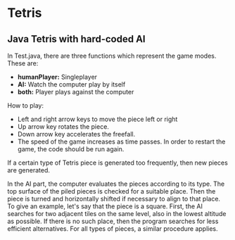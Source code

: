 # Tetris
## Java Tetris with hard-coded AI

In Test.java, there are three functions which represent the game modes. These are:
* **humanPlayer:** Singleplayer  
* **AI:** Watch the computer play by itself  
* **both:** Player plays against the computer

How to play:
* Left and right arrow keys to move the piece left or right
* Up arrow key rotates the piece.
* Down arrow key accelerates the freefall.
* The speed of the game increases as time passes. In order to restart the game, the code should be run again.

If a certain type of Tetris piece is generated too frequently, then new pieces are generated. 

In the AI part, the computer evaluates the pieces according to its type. The top surface of the piled pieces is checked for a suitable place. Then the piece is turned and horizontally shifted if necessary to align to that place. To give an example, let's say that the piece is a square. First, the AI searches for two adjacent tiles on the same level, also in the lowest altitude as possible. If there is no such place, then the program searches for less efficient alternatives. For all types of pieces, a similar procedure applies.
